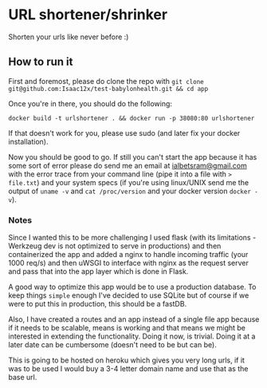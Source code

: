 # URL shortener/shrinker

Shorten your urls like never before :)

## How to run it

First and foremost, please do clone the repo with
`git clone git@github.com:Isaac12x/test-babylonhealth.git && cd app`

Once you're in there, you should do the following:

`docker build -t urlshortener . && docker run -p 38080:80 urlshortener`

If that doesn't work for you, please use sudo (and later fix your docker installation).

Now you should be good to go. If still you can't start the app because it has some sort of error please do send me an email at ialbetsram@gmail.com with the error trace from your command line (pipe it into a file with `> file.txt`) and your system specs (if you're using linux/UNIX send me the output of `uname -v` and `cat /proc/version` and your docker version `docker -v`).

### Notes

Since I wanted this to be more challenging I used flask (with its limitations - Werkzeug dev is not optimized to serve in productions) and then containerized the app and added a nginx to handle incoming traffic (your 1000 req/s) and then uWSGI to interface with nginx as the request server and pass that into the app layer which is done in Flask.

A good way to optimize this app would be to use a production database. To keep things `simple` enough I've decided to use SQLite but of course if we were to put this in production, this should be a fastDB.

Also, I have created a routes and an app instead of a single file app because if it needs to be scalable, means is working and that means we might be interested in extending the functionality. Doing it now, is trivial. Doing it at a later date can be cumbersome (doesn't need to be but can be).

This is going to be hosted on heroku which gives you very long urls, if it was to be used I would buy a 3-4 letter domain name and use that as the base url.
